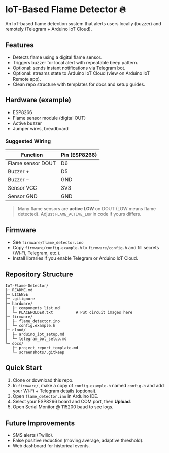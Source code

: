 # IoT-Based Flame Detector 🔥

An IoT-based flame detection system that alerts users locally (buzzer) and remotely (Telegram + Arduino IoT Cloud).

## Features
- Detects flame using a digital flame sensor.
- Triggers buzzer for local alert with repeatable beep pattern.
- Optional: sends instant notifications via Telegram bot.
- Optional: streams state to Arduino IoT Cloud (view on Arduino IoT Remote app).
- Clean repo structure with templates for docs and setup guides.

## Hardware (example)
- ESP8266
- Flame sensor module (digital OUT)
- Active buzzer
- Jumper wires, breadboard

### Suggested Wiring
| Function | Pin (ESP8266) |
|---------|----------------|
| Flame sensor DOUT | D6 |
| Buzzer +          | D5 |
| Buzzer −          | GND |
| Sensor VCC        | 3V3 |
| Sensor GND        | GND |

> Many flame sensors are **active LOW** on DOUT (LOW means flame detected). Adjust `FLAME_ACTIVE_LOW` in code if yours differs.

## Firmware
- See `firmware/flame_detector.ino`
- Copy `firmware/config.example.h` to `firmware/config.h` and fill secrets (Wi‑Fi, Telegram, etc.).
- Install libraries if you enable Telegram or Arduino IoT Cloud.

## Repository Structure
```
IoT-Flame-Detector/
├─ README.md
├─ LICENSE
├─ .gitignore
├─ hardware/
│  ├─ components_list.md
│  └─ PLACEHOLDER.txt          # Put circuit images here
├─ firmware/
│  ├─ flame_detector.ino
│  └─ config.example.h
├─ cloud/
│  ├─ arduino_iot_setup.md
│  └─ telegram_bot_setup.md
└─ docs/
   ├─ project_report_template.md
   └─ screenshots/.gitkeep
```

## Quick Start
1. Clone or download this repo.
2. In `firmware/`, make a copy of `config.example.h` named `config.h` and add your Wi‑Fi + Telegram details (optional).
3. Open `flame_detector.ino` in Arduino IDE.
4. Select your ESP8266 board and COM port, then **Upload**.
5. Open Serial Monitor @ 115200 baud to see logs.

## Future Improvements
- SMS alerts (Twilio).
- False positive reduction (moving average, adaptive threshold).
- Web dashboard for historical events.
